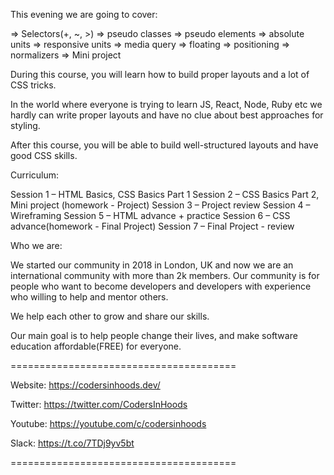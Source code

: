 This evening we are going to cover: 

=> Selectors(+, ~, >)
=> pseudo classes
=> pseudo elements
=> absolute units
=> responsive units
=> media query
=> floating
=> positioning
=> normalizers
=> Mini project

During this course, you will learn how to build proper layouts and a lot of CSS tricks.

In the world where everyone is trying to learn JS, React, Node, Ruby etc we hardly can write proper layouts and have no clue about best approaches for styling. 

After this course, you will be able to build well-structured layouts and have good CSS skills.

Curriculum: 

Session 1 – HTML Basics, CSS Basics Part 1
Session 2 – CSS Basics Part 2, Mini project (homework - Project) 
Session 3 – Project review 
Session 4 – Wireframing
Session 5 – HTML advance + practice
Session 6 – CSS advance(homework - Final Project)
Session 7 – Final Project - review

Who we are:

We started our community in 2018 in London, UK and now we are an international community with more than 2k members. Our community is for people who want to become developers and developers with experience who willing to help and mentor others.

We help each other to grow and share our skills.

Our main goal is to help people change their lives, and make software education affordable(FREE) for everyone.

=======================================

Website: https://codersinhoods.dev/

Twitter: https://twitter.com/CodersInHoods

Youtube: https://youtube.com/c/codersinhoods

Slack: https://t.co/7TDj9yv5bt

=======================================

